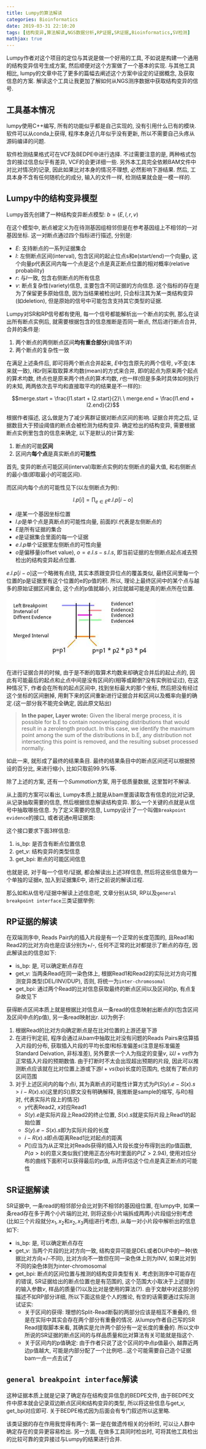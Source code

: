 ```yaml
---
title: Lumpy的算法解读
categories: Bioinformatics
date: 2019-03-31 22:10:20
tags: [结构变异,算法解读,NGS数据分析,RP证据,SR证据,Bioinformatics,SV检测]
mathjax: true
---
```


Lumpy作者对这个项目的定位与其说是做一个好用的工具, 不如说是构建一个通用的结构变异信号生成方案, 然后顺便对这个方案做了一个基本的实现. 与其他工具相比, lumpy的文章中花了更多的篇幅去阐述这个方案中设定的证据概念, 及获取信息的方案. 解读这个工具让我更加了解如何从NGS测序数据中获取结构变异的信号.
<!-- 摘要部分 -->
<!-- more -->

## 工具基本情况

lumpy使用C++编写, 所有的功能似乎都是自己实现的, 没有引用什么已有的模块. 软件可以从conda上获得, 程序本身近几年似乎没有更新, 所以不需要自己头疼从源码编译的问题.

软件检测结果格式可在VCF及BEDPE中进行选择. 不过需要注意的是, 两种格式包含的接过信息似乎有差异, VCF的会更详细一些. 另外本工具完全依赖BAM文件中对比对情况的记录, 因此如果比对本身的情况不理想, 必然影响下游结果. 然后, 工具本身不含有任何随机化的成分, 输入的文件一样, 检测结果就会是一模一样的.


## Lumpy中的结构变异模型

Lumpy首先创建了一种结构变异断点模型: $b = (E,l,r,v)$

在这个模型中, 断点被定义为在待测基因组相邻但是在参考基因组上不相邻的一对基因坐标. 这一对断点通过四个指标进行描述, 分别是:

- $E$: 支持断点的一系列证据集合
- $l$: 左侧断点区间(interval), 包含区间的起止位点s和e(start/end)一个向量p, 这个向量p代表区间内每一个点是这个点是真正断点位置的相对概率(relative probability)
- $r$: 与$l$一致, 包含右侧断点的所有信息
- $v$: 断点复杂性(variety)信息, 主要包含不同证据的方向信息. 这个指标的存在是为了保留更多原始信息, 因为当结果被检出时, 只会标注其为某一类结构变异(如deletion), 但是原始的信号中可能包含支持其它类型的证据.

Lumpy对SR和RP信号都有使用, 每一个信号都能解析出一个断点的实例, 那么在读出所有断点实例后, 就需要根据包含的信息推断是否同一断点, 然后进行断点合并, 合并的条件是:
1. 两个断点的两侧断点区间**均有重合部分**(阈值不详)
2. 两个断点的复杂性一致

在满足上述条件后, 即可将两个断点合并起来, $E$中包含原先的两个信号, $v$不变(本来就一致), $l$和$r$则采取取算术均数(mean)的方式来合并, 即$l$的起点为原来两个起点的算术均数, 终点也是原来两个终点的算术均数, $r$也一样(但是多条时具体如何执行的未知, 两两依次去平均和直接取平均的结果是不一样的):

$$merge.start = \frac{l1.start + l2.start}{2}\ \ merge.end = \frac{l1.end + l2.end}{2}$$

根据作者描述, 这么做是为了减少离群证据对断点区间的影响. 证据合并完之后, 证据数目大于预设阈值的断点会被检测为结构变异. 确定检出的结构变异, 需要根据断点实例里包含的信息来确定, 以下是默认的计算方案:

1. 断点的可能**区间**
2. 区间内**每个点**是真实断点的**可能性**

首先, 变异的断点可能区间(interval)取断点实例的左侧断点的最大值, 和右侧断点的最小值(即取最小的可能区间). 

而区间内每个点的可能性见下(以左侧断点为例):

$$l.p[i] = \prod_{e{\in}E}e.l.p[i-o]$$

- $i$是某一个基因坐标位置
- $l.p$是单个点是真断点的可能性向量, 前面的$l.$代表是左侧断点的
- $E$是所有证据的集合
- $e$是证据集合里面的每一个证据
- $e.l.p$单个证据里左侧断点的可性向量
- $o$是偏移量(offset value), $o = e.l.s - s.l.s$, 即当前证据的左侧断点起点减去预检出的结构变异起点位置.

$e.l.p[i-o]$这一个略微有点绕, 其实本质跟变异位点的覆盖类似, 最终区间里每一个位置的p是证据里有这个位置的e的p值的积. 所以, 理论上最终区间中的某个点与越多的原始证据区间重合, 这个点的p值就越小, 对应就越可能是真的断点所在位置.

![BND_Prob](https://raw.githubusercontent.com/SilenWang/Gallary/master/BND_Prob.jpg)

在进行证据合并的时候, 由于是不断的取算术均数来却确定合并后的起止点的, 因此有可能最后的起点和止点中间是没有区间的(相等或颠倒?没有实例验证过), 在这种情况下, 作者会在所有的起点区间中, 找到坐标最大的那个坐标, 然后把没有经过这个坐标的区间删掉, 用剩下来的区间重新进行证据合并和区间以及概率向量的确定.(这一部分我不能完全确定, 因此原文贴出)

> **In the paper, Layer wrote:**
> Given the liberal merge process, it is possible for b.E to contain nonoverlapping distributions that would result in a zerolength product. In this case, we identify the maximum point among the sum of the distributions in b.E, any distribution not intersecting this point is removed, and the resulting subset processed normally.

如此一来, 就形成了最终的结果条目. 最终的结果条目中的断点区间还可以根据预设的百分比, 来进行缩小, 比如只取前99.9%等.

除了上述的方案, 还有一个*Summation*方案, 用于低质量数据, 这里暂时不解读.

从上面的方案可以看出, Lumpy本质上就是从bam里面读取含有信息的比对记录, 从记录抽取需要的信息, 然后根据信息解读结构变异. 那么一个关键的点就是从信号中抽取哪些信息. 为了定义需要的信息, Lumpy设计了一个叫做`Breakpoint evidence`的接口, 或者说通e用证据类:

这个接口要求下面3样信息:

1. is_bp: 是否含有断点位置信息
2. get_v: 结构变异的类型信息
3. get_bpi: 断点的可能区间信息

也就是说, 对于每一个信号/证据, 都会解读出上述3样信息, 然后将这些信息做为一个单独的证据e, 加入到证据集E中, 进行之前说的解读过程.

那么如和从信号/证据中解读上述信息呢, 文章分别从SR, RP以及`general breakpoint interface`三类证据举例:

## RP证据的解读

在双端测序中, Reads Pair内的插入片段是有一个正常的长度范围的, 且Read1和Read2的比对方向也是应该分别为+/-, 任何不正常的比对都提示了断点的存在, 因此解读出的信息如下:

- is_bp: 是, 可以确定断点存在
- get_v: 当两条Read在同一染色体上, 根据Read1和Read2的实际比对方向可推测变异类型(DEL/INV/DUP), 否则, 将统一为`inter-chromosomal`
- get_bpi: 通过两个Read的比对信息获取最终的断点区间以及区间的p, 有点复杂故见下

获得断点区间本质上就是根据比对信息从一条read的信息映射出断点的l(包含区间及区间中点的p值), 另一条read映射出r. 以l为例子:

1. 根据Read的比对方向确定断点是在比对位置的上游还是下游
2. 在进行判定前, 程序会通过从bam中抽取比对没有问题的Reads Pairs来估算插入片段的分布, 获取插入片段的平均长度$l$和标准偏差$s$(注意是标准偏差Standard Deivation, 非标准差), 另外要求一个人为指定的变量$v$, 以$l + vs$作为正常插入片段的预期数值. 由于打断时不太会出现超出预期的片段, 因此可以推测断点应该就在比对位置上游或下游$l + vs$(bp)长度的范围内, 也就有了断点的区间范围
3. 对于上述区间内的每个点$i$, 其为真断点的可能性计算方式为$P(S(y).e-S(x).s > i - R(x).s)$(这里的$S()$原文没有明确解释, 我推断是sample的缩写, 与$R()$相对, 代表实际片段上的情况)
    - $y$代表Read2, $x$对应Read1
    - $S(y).e$是实际片段上Read2的终止位置, $S(x).s$就是实际片段上Read1的起始位置
    - $S(y).e-S(x).s$即为实际片段的长度
    - $i-R(x).s$即点$i$距离Read1比对起点的距离
    - $P()$应当为从正常比对Reads获得的插入片段长度分布得到出的p值函数, $P(a>b)$的意义类似我们使用正态分布时里面的$P(Z>2.94)$, 使用对应分布的曲线下面积可以获得最后的p值, 从而评估这个位点是真正断点的可能性

<!-- ![补充方向类型推测图]()

![补充3中的位置对应示意图]() -->

## SR证据解读

SR证据中, 一条read的相邻部分会比对到不相邻的基因组位置, 在lumpy中, 如果一条read存在多于两个小片端的比对, 则将这些小片端拆成两两小片段组分别考虑(比如三个片段就分$x_1,x_2$和$x_2,x_3$两组进行考虑), 从每一对小片段中解析出的信息如下:

- is_bp: 是, 可以确定断点存在
- get_v: 当两个片段的比对方向一致, 结构变异可能是DEL或者DUP中的一种(依据比对方向+/-不同), 比对方向不一致但在同一染色体上则为INV, 如果比对到不同的染色体则为inter-chromosomal
- get_bpi: 断点的区间位置与推测的结构变异类型有关. 考虑到测序中可能存在的错误, SR证据给出的断点位置也是有范围的, 这个范围大小取决于上述提到的输入参数$v$, 样品的质量(?)以及比对是使用的算法(?). 由于文献中对这部分的描述不如RP部分详细, 所以下面这些是个人的推论, 有空的话需要通过实际测试证实:
    + 关于区间的获得: 理想的Split-Read断裂的两部分应该是相互不重叠的, 但是在实际中其实会存在两个部分有重叠的情况. 从lumpy作者自己写的SR Read提取脚本来看, 其确实是允许两个部分有一定长度的重叠的. 所以文中所说的SR证据的断点区间的与样品质量和比对算法有关可能就是指这个.
    + 关于区间内的p值确定: 由于作者只说了这个区间的中点p值最小, 越靠近两边p值越大, 可能是内部分配了一个比例吧...这个可能需要自己造个证据bam一点一点去试了
  
## `general breakpoint interface`解读

这种证据本质上就是记录了确定存在结构变异信息的BEDPE文件, 由于BEDPE文件中原本就会记录双边断点区间和结构变异的类型, 所以将这些信息与get_v, get_bpi对应即可. 关于BEDPE格式因为后面会有专门叙述所以这里略. 

该类证据的存在作用我觉得有两个: 第一是在做遗传相关的分析时, 可以让人群中确定存在的变异更容易检出. 另一方面, 在做多工具同时检出时, 可将其他工具检出的比较可靠的变异接过与Lumpy的结果进行合并.
